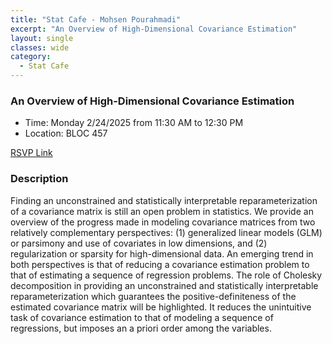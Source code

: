 ```yaml
---
title: "Stat Cafe - Mohsen Pourahmadi"
excerpt: "An Overview of High-Dimensional Covariance Estimation"
layout: single
classes: wide
category: 
  - Stat Cafe
---
```


<!--
<img src="https://github.com/tamusgsa/tamusgsa.github.io/blob/master/assets/images/stat_cafe/Wong_Feb_17_2025/IMG_2010.JPG?raw=true" alt="Header" width="315" style="float: right;"/> 
-->


###  An Overview of High-Dimensional Covariance Estimation

- Time: Monday 2/24/2025 from 11:30 AM to 12:30 PM
- Location: BLOC 457

[RSVP Link](<https://urldefense.com/v3/__https://forms.gle/ZsPkRWcpAfBTepoU9__;!!KwNVnqRv!E-d_f-v-97Ye1DXybvZa1QUzjpes1QCfO4aP2ICIn15dT_1DE2I3Xqfr9r3wkQsqt2NJIRiiredM919wGMpqrw$>)

### Description
Finding an unconstrained and statistically interpretable reparameterization of a covariance matrix is still an open problem in statistics. We provide an overview of the progress made in modeling covariance matrices from two relatively complementary perspectives: (1) generalized linear models (GLM) or parsimony and use of covariates in low dimensions, and (2) regularization or sparsity for high-dimensional data. An emerging trend in both perspectives is that of reducing a covariance estimation problem to that of estimating a sequence of regression problems. The role of Cholesky decomposition in providing an unconstrained and statistically interpretable reparameterization which guarantees the positive-definiteness of the estimated covariance matrix will be highlighted. It reduces the unintuitive task of covariance estimation to that of modeling a sequence of regressions, but imposes an a priori order among the variables.

<!--
### Presentation
<iframe src="https://drive.google.com/file/d/1tN9MfS-UIcedYkMafjpg1VxsRcSM0t8T/preview" width="640" height="480" allow="autoplay"></iframe>
-->

<!--
### Recording
<iframe width="560" height="315" src="https://www.youtube.com/embed/YjR7OlZPy2I?si=fbJmXI60nApV2h8H" title="YouTube video player" frameborder="0" allow="accelerometer; autoplay; clipboard-write; encrypted-media; gyroscope; picture-in-picture; web-share" referrerpolicy="strict-origin-when-cross-origin" allowfullscreen></iframe>
-->

<!--
### Gallery (Photos taken by Samantha Williams)

{% include gallery id="layouts_gallery" %}
-->
